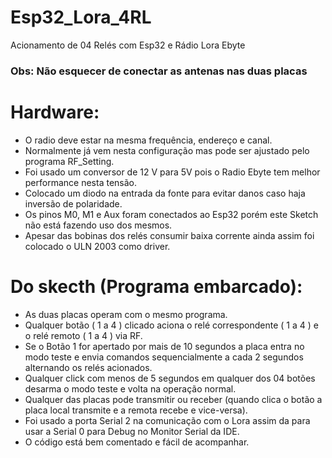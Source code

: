 # Esp32_Lora_4RL
Acionamento de 04 Relés com Esp32 e Rádio Lora Ebyte
### Obs: Não esquecer de conectar as antenas nas duas placas
# Hardware:
- O radio deve estar na mesma frequência, endereço e canal.
- Normalmente já vem nesta configuração mas pode ser ajustado pelo programa RF_Setting.
- Foi usado um conversor de 12 V para 5V pois o Radio Ebyte tem melhor performance nesta tensão.
- Colocado um diodo na entrada da fonte para evitar danos caso haja inversão de polaridade.
- Os pinos M0, M1 e Aux foram conectados ao Esp32 porém este Sketch não está fazendo uso dos mesmos.
- Apesar das bobinas dos relés consumir baixa corrente ainda assim foi colocado o ULN 2003 como driver.
# Do skecth (Programa embarcado):
- As duas placas operam com o mesmo programa.
- Qualquer botão ( 1 a 4 ) clicado aciona o relé correspondente ( 1 a 4 ) e o relé remoto ( 1 a 4 ) via RF.
- Se o Botão 1 for apertado por mais de 10 segundos a placa entra no modo teste e  envia comandos sequencialmente a cada 2 segundos alternando os relés acionados.
- Qualquer click com menos de 5 segundos em qualquer dos 04 botões desarma o modo teste e volta na operação normal.
- Qualquer das placas pode transmitir ou receber (quando clica o botão a placa local transmite e a remota recebe e vice-versa).
- Foi usado a porta Serial 2 na comunicação com o Lora assim da para usar a Serial 0 para Debug no Monitor Serial da IDE.
- O código está bem comentado e fácil de acompanhar.
  

